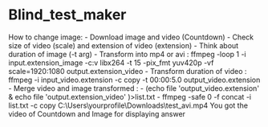 # Blind_test_maker

How to change image:
    - Download image and video (Countdown)
    - Check size of video (scale) and extension of video (extension)
    - Think about duration of image (-t arg)
    - Transform into mp4 or avi : ffmpeg -loop 1 -i input.extension_image -c:v libx264 -t 15 -pix_fmt yuv420p -vf scale=1920:1080 output.extension_video
    - Transform duration of video : ffmpeg -i input_video.extension -c copy -t 00:00:5.0 output_video.extension
    - Merge video and image transformed :
        - (echo file 'output_video.extension' & echo file 'output.extension_video' )>list.txt 
        - ffmpeg -safe 0 -f concat -i list.txt -c copy C:\Users\yourprofile\Downloads\test_avi.mp4
You got the video of Countdown and Image for displaying answer